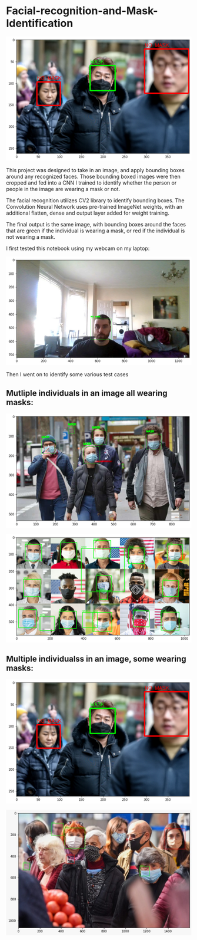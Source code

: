 # Facial-recognition-and-Mask-Identification

![](Output/faces4.png)

This project was designed to take in an image, and apply bounding boxes around any recognized faces. Those bounding boxed images were then cropped and fed into a CNN I trained to identify whether the person or people in the image are wearing a mask or not.

The facial recognition utilizes CV2 library to identify bounding boxes.
The Convolution Neural Network uses pre-trained ImageNet weights, with an additional flatten, dense and output layer added for weight training.

The final output is the same image, with bounding boxes around the faces that are green if the individual is wearing a mask, or red if the individual is not wearing a mask.

I first tested this notebook using my webcam on my laptop:

![](Output/Test_image%20me.png)

Then I went on to identify some various test cases

## Mutliple individuals in an image all wearing masks:

![](Output/faces2.png)

![](Output/faces3.png)

## Multiple individualss in an image, some wearing masks:

![](Output/faces4.png)

![](Output/faces1.jpeg)
